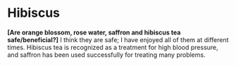 # Hibiscus

**[Are orange blossom, rose water, saffron and hibiscus tea safe/beneficial?]**
I think they are safe; I have enjoyed all of them at different times. Hibiscus tea is recognized as a treatment for high blood pressure, and saffron has been used successfully for treating many problems.
